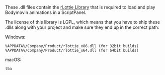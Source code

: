 These .dll files contain the [rLottie Library](https://github.com/Samsung/rlottie) that is required to load and play Bodymovin animations in a ScriptPanel.

The license of this library is LGPL, which means that you have to ship these .dlls along with your project and make sure they end up in the correct path:

Windows:

```
%APPDATA%/Company/Product/rlottie_x86.dll (for 32bit builds)
%APPDATA%/Company/Product/rlottie_x64.dll (for 64bit builds)
```

macOS:

```
tba
```

